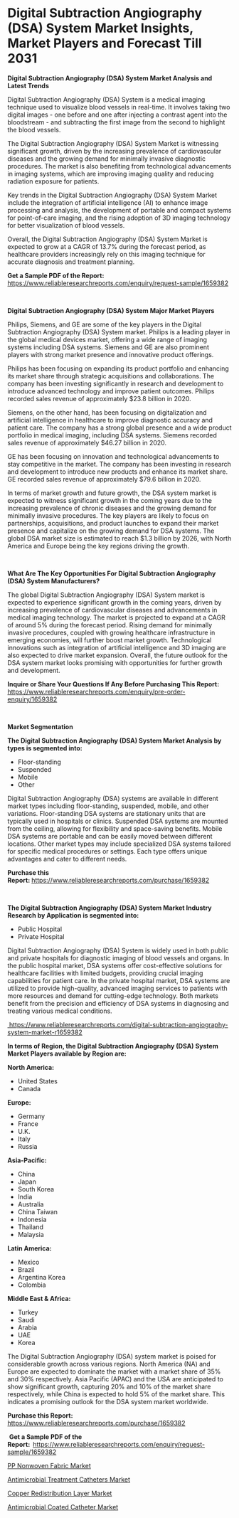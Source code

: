 <p><h1>Digital Subtraction Angiography (DSA) System Market Insights, Market Players and Forecast Till 2031</h1></p><p><strong>Digital Subtraction Angiography (DSA) System Market Analysis and Latest Trends</strong></p>
<p><p>Digital Subtraction Angiography (DSA) System is a medical imaging technique used to visualize blood vessels in real-time. It involves taking two digital images - one before and one after injecting a contrast agent into the bloodstream - and subtracting the first image from the second to highlight the blood vessels.</p><p>The Digital Subtraction Angiography (DSA) System Market is witnessing significant growth, driven by the increasing prevalence of cardiovascular diseases and the growing demand for minimally invasive diagnostic procedures. The market is also benefiting from technological advancements in imaging systems, which are improving imaging quality and reducing radiation exposure for patients.</p><p>Key trends in the Digital Subtraction Angiography (DSA) System Market include the integration of artificial intelligence (AI) to enhance image processing and analysis, the development of portable and compact systems for point-of-care imaging, and the rising adoption of 3D imaging technology for better visualization of blood vessels.</p><p>Overall, the Digital Subtraction Angiography (DSA) System Market is expected to grow at a CAGR of 13.7% during the forecast period, as healthcare providers increasingly rely on this imaging technique for accurate diagnosis and treatment planning.</p></p>
<p><strong>Get a Sample PDF of the Report:&nbsp;</strong> <a href="https://www.reliableresearchreports.com/enquiry/request-sample/1659382">https://www.reliableresearchreports.com/enquiry/request-sample/1659382</a></p>
<p>&nbsp;</p>
<p><strong>Digital Subtraction Angiography (DSA) System Major Market Players</strong></p>
<p><p>Philips, Siemens, and GE are some of the key players in the Digital Subtraction Angiography (DSA) System market. Philips is a leading player in the global medical devices market, offering a wide range of imaging systems including DSA systems. Siemens and GE are also prominent players with strong market presence and innovative product offerings.</p><p>Philips has been focusing on expanding its product portfolio and enhancing its market share through strategic acquisitions and collaborations. The company has been investing significantly in research and development to introduce advanced technology and improve patient outcomes. Philips recorded sales revenue of approximately $23.8 billion in 2020.</p><p>Siemens, on the other hand, has been focusing on digitalization and artificial intelligence in healthcare to improve diagnostic accuracy and patient care. The company has a strong global presence and a wide product portfolio in medical imaging, including DSA systems. Siemens recorded sales revenue of approximately $46.27 billion in 2020.</p><p>GE has been focusing on innovation and technological advancements to stay competitive in the market. The company has been investing in research and development to introduce new products and enhance its market share. GE recorded sales revenue of approximately $79.6 billion in 2020.</p><p>In terms of market growth and future growth, the DSA system market is expected to witness significant growth in the coming years due to the increasing prevalence of chronic diseases and the growing demand for minimally invasive procedures. The key players are likely to focus on partnerships, acquisitions, and product launches to expand their market presence and capitalize on the growing demand for DSA systems. The global DSA market size is estimated to reach $1.3 billion by 2026, with North America and Europe being the key regions driving the growth.</p></p>
<p>&nbsp;</p>
<p><strong>What Are The Key Opportunities For Digital Subtraction Angiography (DSA) System Manufacturers?</strong></p>
<p><p>The global Digital Subtraction Angiography (DSA) System market is expected to experience significant growth in the coming years, driven by increasing prevalence of cardiovascular diseases and advancements in medical imaging technology. The market is projected to expand at a CAGR of around 5% during the forecast period. Rising demand for minimally invasive procedures, coupled with growing healthcare infrastructure in emerging economies, will further boost market growth. Technological innovations such as integration of artificial intelligence and 3D imaging are also expected to drive market expansion. Overall, the future outlook for the DSA system market looks promising with opportunities for further growth and development.</p></p>
<p><strong>Inquire or Share Your Questions If Any Before Purchasing This Report:</strong> <a href="https://www.reliableresearchreports.com/enquiry/pre-order-enquiry/1659382">https://www.reliableresearchreports.com/enquiry/pre-order-enquiry/1659382</a></p>
<p>&nbsp;</p>
<p><strong>Market Segmentation</strong></p>
<p><strong>The Digital Subtraction Angiography (DSA) System Market Analysis by types is segmented into:</strong></p>
<p><ul><li>Floor-standing</li><li>Suspended</li><li>Mobile</li><li>Other</li></ul></p>
<p><p>Digital Subtraction Angiography (DSA) systems are available in different market types including floor-standing, suspended, mobile, and other variations. Floor-standing DSA systems are stationary units that are typically used in hospitals or clinics. Suspended DSA systems are mounted from the ceiling, allowing for flexibility and space-saving benefits. Mobile DSA systems are portable and can be easily moved between different locations. Other market types may include specialized DSA systems tailored for specific medical procedures or settings. Each type offers unique advantages and cater to different needs.</p></p>
<p><strong>Purchase this Report:&nbsp;</strong><a href="https://www.reliableresearchreports.com/purchase/1659382">https://www.reliableresearchreports.com/purchase/1659382</a></p>
<p>&nbsp;</p>
<p><strong>The Digital Subtraction Angiography (DSA) System Market Industry Research by Application is segmented into:</strong></p>
<p><ul><li>Public Hospital</li><li>Private Hospital</li></ul></p>
<p><p>Digital Subtraction Angiography (DSA) System is widely used in both public and private hospitals for diagnostic imaging of blood vessels and organs. In the public hospital market, DSA systems offer cost-effective solutions for healthcare facilities with limited budgets, providing crucial imaging capabilities for patient care. In the private hospital market, DSA systems are utilized to provide high-quality, advanced imaging services to patients with more resources and demand for cutting-edge technology. Both markets benefit from the precision and efficiency of DSA systems in diagnosing and treating various medical conditions.</p></p>
<p><a href="https://www.reliableresearchreports.com/digital-subtraction-angiography-system-market-r1659382">&nbsp;https://www.reliableresearchreports.com/digital-subtraction-angiography-system-market-r1659382</a></p>
<p><strong>In terms of Region, the Digital Subtraction Angiography (DSA) System Market Players available by Region are:</strong></p>
<p>
    <p> <strong> North America: </strong>
        <ul>
            <li>United States</li>
            <li>Canada</li>
        </ul>
        </p> 
    <p> <strong> Europe: </strong>
        <ul>
            <li>Germany</li>
            <li>France</li>
            <li>U.K.</li>
            <li>Italy</li>
            <li>Russia</li>
        </ul>
        </p> 
    <p> <strong> Asia-Pacific: </strong>
        <ul>
            <li>China</li>
            <li>Japan</li>
            <li>South Korea</li>
            <li>India</li>
            <li>Australia</li>
            <li>China Taiwan</li>
            <li>Indonesia</li>
            <li>Thailand</li>
            <li>Malaysia</li>
        </ul>
        </p> 
    <p> <strong> Latin America: </strong>
        <ul>
            <li>Mexico</li>
            <li>Brazil</li>
            <li>Argentina Korea</li>
            <li>Colombia</li>
        </ul>
        </p> 
    <p> <strong> Middle East & Africa: </strong>
        <ul>
            <li>Turkey</li>
            <li>Saudi</li>
            <li>Arabia</li>
            <li>UAE</li>
            <li>Korea</li>
        </ul>
    </p>
    </p>
<p><p>The Digital Subtraction Angiography (DSA) system market is poised for considerable growth across various regions. North America (NA) and Europe are expected to dominate the market with a market share of 35% and 30% respectively. Asia Pacific (APAC) and the USA are anticipated to show significant growth, capturing 20% and 10% of the market share respectively, while China is expected to hold 5% of the market share. This indicates a promising outlook for the DSA system market worldwide.</p></p>
<p><strong>Purchase this Report: </strong><a href="https://www.reliableresearchreports.com/purchase/1659382">https://www.reliableresearchreports.com/purchase/1659382</a></p>
<p>&nbsp;<strong>Get a Sample PDF of the Report:&nbsp;&nbsp;</strong><a href="https://www.reliableresearchreports.com/enquiry/request-sample/1659382">https://www.reliableresearchreports.com/enquiry/request-sample/1659382</a></p>
<p><strong></strong></p>
<p><p><a href="https://medium.com/@charityrice1939/global-pp-nonwoven-fabric-industry-types-applications-market-players-regional-growth-analysis-e03e14cabbaa">PP Nonwoven Fabric Market</a></p><p><a href="https://github.com/sarabits412/Market-Research-Report-List-1/blob/main/antimicrobial-treatment-catheters-market.md">Antimicrobial Treatment Catheters Market</a></p><p><a href="https://medium.com/@tedbrakus/global-copper-redistribution-layer-market-opportunities-and-forecast-for-period-from-2024-to-2031-4f23138fbb14">Copper Redistribution Layer Market</a></p><p><a href="https://github.com/DaveBlock08/Market-Research-Report-List-1/blob/main/antimicrobial-coated-catheter-market.md">Antimicrobial Coated Catheter Market</a></p></p>